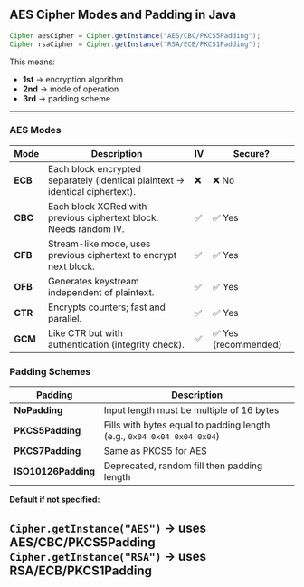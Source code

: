 ## AES Cipher Modes and Padding in Java

```java
Cipher aesCipher = Cipher.getInstance("AES/CBC/PKCS5Padding");
Cipher rsaCipher = Cipher.getInstance("RSA/ECB/PKCS1Padding");
```

This means:

* **1st** → encryption algorithm
* **2nd** → mode of operation
* **3rd** → padding scheme

---

### AES Modes

| Mode    | Description                                                                   | IV | Secure?             |
| ------- | ----------------------------------------------------------------------------- | -- | ------------------- |
| **ECB** | Each block encrypted separately (identical plaintext → identical ciphertext). | ❌  | ❌ No                |
| **CBC** | Each block XORed with previous ciphertext block. Needs random IV.             | ✅  | ✅ Yes               |
| **CFB** | Stream-like mode, uses previous ciphertext to encrypt next block.             | ✅  | ✅ Yes               |
| **OFB** | Generates keystream independent of plaintext.                                 | ✅  | ✅ Yes               |
| **CTR** | Encrypts counters; fast and parallel.                                         | ✅  | ✅ Yes               |
| **GCM** | Like CTR but with authentication (integrity check).                           | ✅  | ✅ Yes (recommended) |

### Padding Schemes

| Padding             | Description                                                            |
| ------------------- | ---------------------------------------------------------------------- |
| **NoPadding**       | Input length must be multiple of 16 bytes                              |
| **PKCS5Padding**    | Fills with bytes equal to padding length (e.g., `0x04 0x04 0x04 0x04`) |
| **PKCS7Padding**    | Same as PKCS5 for AES                                                  |
| **ISO10126Padding** | Deprecated, random fill then padding length                            |

**Default if not specified:**

`Cipher.getInstance("AES")` → uses **AES/CBC/PKCS5Padding** 
`Cipher.getInstance("RSA")` → uses **RSA/ECB/PKCS1Padding**
---

